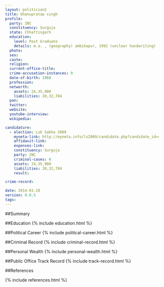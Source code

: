 ```yaml
---
layout: politician2
title: bhanupratap singh
profile: 
  party: INC
  constituency: Surguja
  state: Chhattisgarh
  education: 
    level: Post Graduate
    details: m.a. , (geography) ambikapur, 1992 (unclear handwriting)
  photo: 
  sex: 
  caste: 
  religion: 
  current-office-title: 
  crime-accusation-instances: 0
  date-of-birth: 1968
  profession: 
  networth: 
    assets: 24,35,900
    liabilities: 20,32,784
  pan: 
  twitter: 
  website: 
  youtube-interview: 
  wikipedia: 

candidature: 
  - election: Lok Sabha 2009
    myneta-link: http://myneta.info/ls2009/candidate.php?candidate_id=447
    affidavit-link: 
    expenses-link: 
    constituency: Surguja 
    party: INC
    criminal-cases: 0
    assets: 24,35,900
    liabilities: 20,32,784
    result:  

crime-record: 

date: 2014-01-28
version: 0.0.5
tags: 
---
```

##Summary


##Education
{% include education.html %}


##Political Career
{% include political-career.html %}


##Criminal Record
{% include criminal-record.html %}


##Personal Wealth
{% include personal-wealth.html %}


##Public Office Track Record
{% include track-record.html %}


##References


{% include references.html %}